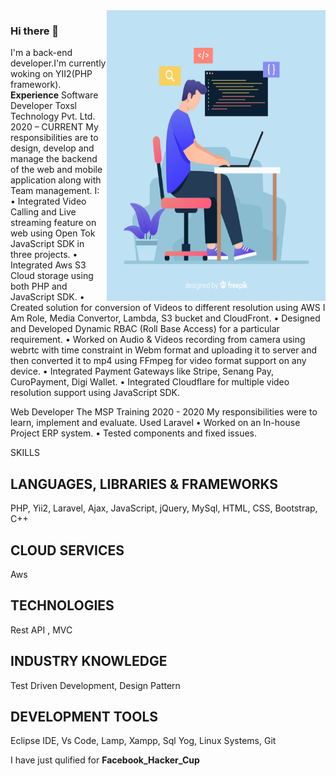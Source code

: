 
<img align="right"  src="https://github.com/suraj776/suraj776/blob/master/2842579.jpg"  height="465px" width="350px">

### Hi there 👋

I'm a back-end developer.I'm currently woking on YII2(PHP framework).
<strong>Experience</strong>
Software Developer
Toxsl Technology Pvt. Ltd.
2020 – CURRENT
My responsibilities are to design, develop and manage the backend of the web and mobile application along with Team management. I:
•	Integrated Video Calling and Live streaming feature on web using Open Tok JavaScript SDK in three projects.
•	Integrated Aws S3 Cloud storage using both PHP and JavaScript SDK.
•	Created solution for conversion of Videos to different resolution using AWS I Am Role, Media Convertor, Lambda, S3 bucket and CloudFront.
•	Designed and Developed Dynamic RBAC (Roll Base Access) for a particular requirement.
•	Worked on Audio & Videos recording from camera using webrtc with time constraint in Webm format and uploading it to server and then converted it to mp4 using FFmpeg for video format support on any device. 
•	Integrated Payment Gateways like Stripe, Senang Pay, CuroPayment, Digi Wallet.
•	Integrated Cloudflare for multiple video resolution support using JavaScript SDK.



Web Developer
The MSP Training
2020 - 2020
My responsibilities were to learn, implement and evaluate. Used Laravel
•	Worked on an In-house Project ERP system.
•	Tested components and fixed issues.


SKILLS

<h2>LANGUAGES, LIBRARIES & FRAMEWORKS   </h2>               
    PHP, Yii2,	Laravel, Ajax, JavaScript, jQuery, MySql,	HTML, CSS, Bootstrap,	C++
	
<h2> CLOUD SERVICES </h2>
    Aws
<h2> TECHNOLOGIES</h2>
    Rest API ,	MVC                               		
 <h2> INDUSTRY KNOWLEDGE</h2>
    Test Driven Development, Design Pattern		
<h2>DEVELOPMENT TOOLS</h2>
Eclipse IDE, Vs Code, Lamp, Xampp, Sql Yog,	Linux Systems, Git	


I have just qulified for <strong>Facebook_Hacker_Cup</p>

